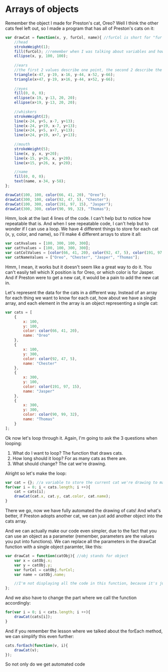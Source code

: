 # Arrays of objects
Remember the object I made for Preston's cat, Oreo? Well I think the other cats feel left out, so I made a program that has all of Preston's cats on it:
```js
var drawCat = function(x, y, furCol, name){ //furCol is short for "fur color"
    //head
    strokeWeight(1);
    fill(furCol); //remember when I was talking about variables and how you can store colors in variables with the color function?
    ellipse(x, y, 100, 100);
    
    //ears
    //the first 2 values describe one point, the second 2 describe the second point, and the third 2 describe the third point
    triangle(x-47, y-19, x-16, y-44, x-52, y-66);
    triangle(x+47, y-19, x+16, y-44, x+52, y-66);
    
    //eyes
    fill(0, 0, 0);
    ellipse(x-19, y-13, 20, 20);
    ellipse(x+19, y-13, 20, 20);
    
    //whiskers
    strokeWeight(2);
    line(x-24, y+5, x-7, y+13);
    line(x-24, y+19, x-7, y+13);
    line(x+24, y+5, x+7, y+13);
    line(x+24, y+19, x+7, y+13);
    
    //mouth
    strokeWeight(5);
    line(x, y, x, y+20);
    line(x-15, y+26, x, y+20);
    line(x+15, y+26, x, y+20);

    //name
    fill(0, 0, 0);
    text(name, x-34, y-58);
};

drawCat(100, 100, color(66, 41, 20), "Oreo");
drawCat(300, 100, color(92, 47, 5), "Chester");
drawCat(100, 300, color(191, 97, 15), "Jasper");
drawCat(300, 300, color(90, 99, 32), "Thomas");
```
Hmm, look at the last 4 lines of the code. I can't help but to notice how repeatable that is. And when I see repeatable code, I can't help but to wonder if I can use a loop. We have 4 different things to store for each cat (x, y, color, and name), so I'll make 4 different arrays to store it all:
```js
var catXvalues = [100, 300, 100, 300];
var catYvalues = [100, 100, 300, 300];
var catColValues = [color(66, 41, 20), color(92, 47, 5), color(191, 97, 15), color(90, 99, 32)];
var catNameValues = ["Oreo", "Chester", "Jasper", "Thomas"];
```
Hmm, I mean, it works but it doesn't seem like a great way to do it. You can't easily tell which X position is for Oreo, or which color is for Jasper. And if Preston were to get a new cat, it would be a pain to add the new cat in.

Let's represent the data for the cats in a different way. Instead of an array for each thing we want to know for each cat, how about we have a single array, and each element in the array is an object representing a single cat:
```js
var cats = [
    {
        x: 100,
        y: 100,
        color: color(66, 41, 20),
        name: "Oreo"
    },
    {
        x: 100,
        y: 300,
        color: color(92, 47, 5),
        name: "Chester"
    },
    {
        x: 300,
        y: 100,
        color: color(191, 97, 15),
        name: "Jasper"
    },
    {
        x: 300,
        y: 300,
        color: color(90, 99, 32),
        name: "Thomas"
    }
];
```
Ok now let's loop through it. Again, I'm going to ask the 3 questions when looping:
1. What do I want to loop? The function that draws cats.
2. How long should it loop? For as many cats as there are.
3. What should change? The cat we're drawing.

Alright so let's make the loop:
```js
var cat = {}; //a variable to store the current cat we're drawing to make things easier to read
for(var i = 0; i < cats.length; i ++){
    cat = cats[i];
    drawCat(cat.x, cat.y, cat.color, cat.name);
}
```
There we go, now we have fully automated the drawing of cats! And what's better, if Preston adopts another cat, we can just add another object into the cats array.

And we can actually make our code even simpler, due to the fact that you can use an object as a parameter (remember, parameters are the values you put into functions). We can replace all the parameters in the drawCat function with a single object paramter, like this:
```js
var drawCat = function(catObj){ //obj stands for object
    var x = catObj.x;
    var y = catObj.y;
    var furCol = catObj.furCol;
    var name = catObj.name;

    //I'm not displaying all the code in this function, because it's just too much
};
```
And we also have to change the part where we call the function accordingly:
```js
for(var i = 0; i < cats.length; i ++){
    drawCat(cats[i]);
}
```
And if you remember the lesson where we talked about the forEach method, we can simplify this even further:
```js
cats.forEach(function(v, i){
    drawCat(v);
});
```
So not only do we get automated code
